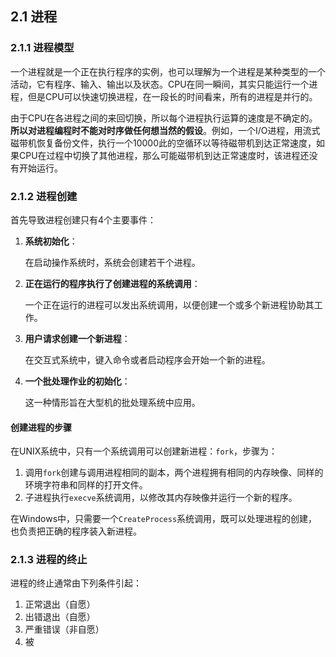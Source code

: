 ## 2.1 进程

### 2.1.1 进程模型

一个进程就是一个正在执行程序的实例，也可以理解为一个进程是某种类型的一个活动，它有程序、输入、输出以及状态。CPU在同一瞬间，其实只能运行一个进程，但是CPU可以快速切换进程，在一段长的时间看来，所有的进程是并行的。

由于CPU在各进程之间的来回切换，所以每个进程执行运算的速度是不确定的。**所以对进程编程时不能对时序做任何想当然的假设**。例如，一个I/O进程，用流式磁带机恢复备份文件，执行一个10000此的空循环以等待磁带机到达正常速度，如果CPU在过程中切换了其他进程，那么可能磁带机到达正常速度时，该进程还没有开始运行。

### 2.1.2 进程创建

首先导致进程创建只有4个主要事件：
1. **系统初始化**：

    在启动操作系统时，系统会创建若干个进程。
2. **正在运行的程序执行了创建进程的系统调用**：

    一个正在运行的进程可以发出系统调用，以便创建一个或多个新进程协助其工作。
3. **用户请求创建一个新进程**：

    在交互式系统中，键入命令或者启动程序会开始一个新的进程。
4. **一个批处理作业的初始化**：

    这一种情形旨在大型机的批处理系统中应用。

#### **创建进程的步骤**

在UNIX系统中，只有一个系统调用可以创建新进程：`fork`，步骤为：
1. 调用`fork`创建与调用进程相同的副本，两个进程拥有相同的内存映像、同样的环境字符串和同样的打开文件。
2. 子进程执行`execve`系统调用，以修改其内存映像并运行一个新的程序。

在Windows中，只需要一个`CreateProcess`系统调用，既可以处理进程的创建，也负责把正确的程序装入新进程。

### 2.1.3 进程的终止

进程的终止通常由下列条件引起：
1. 正常退出（自愿）
2. 出错退出（自愿）
3. 严重错误（非自愿）
4. 被
